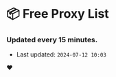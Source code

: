 # :package: Free Proxy List
### Updated every 15 minutes.

- Last updated: `2024-07-12 10:03`

:heart:
